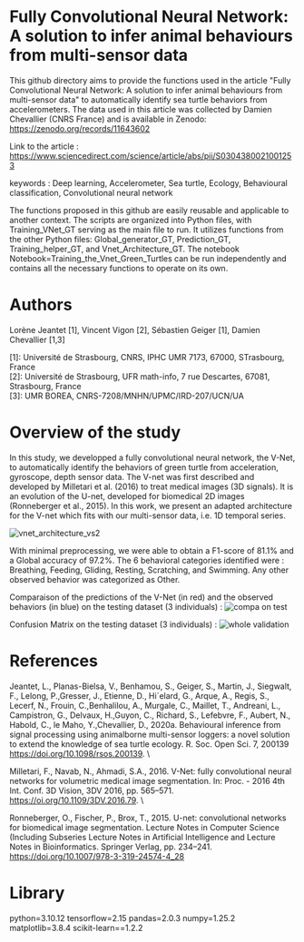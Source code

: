 # Fully Convolutional Neural Network: A solution to infer animal behaviours from multi-sensor data

This github directory aims to provide the functions used in the article "Fully Convolutional Neural Network: A solution to infer animal behaviours from multi-sensor data" to automatically identify sea turtle behaviors from accelerometers. The data used in this article was collected by Damien Chevallier (CNRS France) and is available in Zenodo: https://zenodo.org/records/11643602

Link to the article : https://www.sciencedirect.com/science/article/abs/pii/S0304380021001253

keywords : Deep learning, Accelerometer, Sea turtle, Ecology, Behavioural classification, Convolutional neural network

The functions proposed in this github are easily reusable and applicable to another context. 
The scripts are organized into Python files, with Training_VNet_GT serving as the main file to run. It utilizes functions from the other Python files: Global_generator_GT, Prediction_GT, Training_helper_GT, and Vnet_Architecture_GT. The notebook Notebook=Training_the_Vnet_Green_Turtles can be run independently and contains all the necessary functions to operate on its own.


# Authors 
Lorène Jeantet [1], Vincent Vigon [2], Sébastien Geiger [1], Damien Chevallier [1,3] 

[1]: Université de Strasbourg, CNRS, IPHC UMR 7173, 67000, STrasbourg, France  
[2]: Université de Strasbourg, UFR math-info, 7 rue Descartes, 67081, Strasbourg, France   
[3]: UMR BOREA, CNRS-7208/MNHN/UPMC/IRD-207/UCN/UA


# Overview of the study
In this study, we developped a fully convolutional neural network, the V-Net, to automatically identify the behaviors of green turtle from acceleration, gyroscope, depth sensor data. 
The V-net was first described and developed by Milletari et al. (2016) to treat medical images (3D signals). It is an evolution of the U-net, developed for biomedical 2D images (Ronneberger et al., 2015). In this work, we present an adapted architecture for the V-net which fits with our multi-sensor data, i.e. 1D temporal series.

![vnet_architecture_vs2](https://github.com/jeantetlorene/Vnet_seaturtle_behavior/assets/105348746/cd444773-6307-4e30-a0dd-53f76e900d17)

With minimal preprocessing, we were able to obtain a F1-score of 81.1% and a Global accuracy of 97.2%. The 6 behavioral categories identified were : Breathing, Feeding, Gliding, Resting, Scratching, and Swimming. Any other observed behavior was categorized as Other. 

Comparaison of the predictions of the V-Net (in red) and the observed behaviors (in blue) on the testing dataset (3 individuals) : 
![compa on test](https://github.com/jeantetlorene/Vnet_seaturtle_behavior/assets/105348746/179ac3b6-7637-479d-aef3-cf3d4917359c)


Confusion Matrix on the testing dataset (3 individuals) : 
![whole validation](https://github.com/jeantetlorene/Vnet_seaturtle_behavior/assets/105348746/a9407897-1e50-4430-96d4-419e5fd269e7)

# References 
Jeantet, L., Planas-Bielsa, V., Benhamou, S., Geiger, S., Martin, J., Siegwalt, F., Lelong, P.,Gresser, J., Etienne, D., Hi´elard, G., Arque, A., Regis, S., Lecerf, N., Frouin, C.,Benhalilou, A., Murgale, C., Maillet, T., Andreani, L., Campistron, G., Delvaux, H.,Guyon, C., Richard, S., Lefebvre, F., Aubert, N., Habold, C., le Maho, Y.,Chevallier, D., 2020a. Behavioural inference from signal processing using animalborne multi-sensor loggers: a novel solution to extend the knowledge of sea turtle ecology. R. Soc. Open Sci. 7, 200139 https://doi.org/10.1098/rsos.200139. \\

Milletari, F., Navab, N., Ahmadi, S.A., 2016. V-Net: fully convolutional neural networks for volumetric medical image segmentation. In: Proc. - 2016 4th Int. Conf. 3D Vision, 3DV 2016, pp. 565–571. https://oi.org/10.1109/3DV.2016.79. \\

Ronneberger, O., Fischer, P., Brox, T., 2015. U-net: convolutional networks for biomedical image segmentation. Lecture Notes in Computer Science (Including Subseries Lecture Notes in Artificial Intelligence and Lecture Notes in Bioinformatics. Springer Verlag, pp. 234–241. https://doi.org/10.1007/978-3-319-24574-4_28 



# Library 

python=3.10.12
tensorflow=2.15
pandas=2.0.3
numpy=1.25.2
matplotlib=3.8.4
scikit-learn==1.2.2
